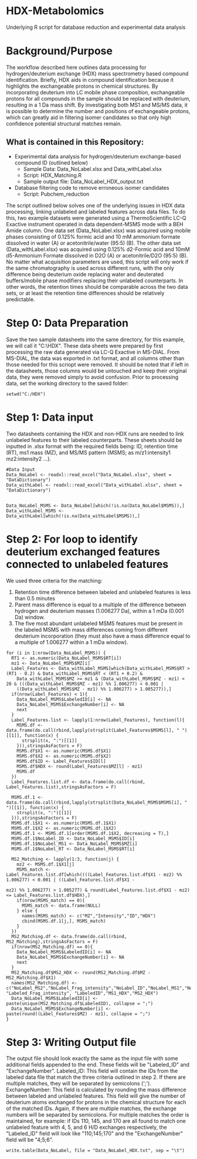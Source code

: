 # HDX-Metabolomics
Underlying R script for database reduction and experimental data analysis

# Background/Purpose
The workflow described here outlines data processing for hydrogen/deuterium exchange (HDX) mass spectrometry based compound identification. Briefly, HDX aids in compound identification because it highlights the exchangeable protons in chemical structures. By incorporating deuterium into LC mobile phase composition, exchangeable protons for all compounds in the sample should be replaced with deuterium, resulting in a 1 Da mass shift. By investigating both MS1 and MS/MS data, it is possible to determine the number and positions of exchangeable protons, which can greatly aid in filtering isomer candidates so that only high confidence potential structural matches remain. 

## What is contained in this Repository:
- Experimental data analysis for hydrogen/deuterium exchange-based compound ID (outlined below)
  - Sample Data: Data_NoLabel.xlsx and Data_withLabel.xlsx
  - Script: HDX_Matching.R
  - Sample output file: Data_NoLabel_HDX_output.txt
- Database filtering code to remove erroneous isomer candidates
  - Script: Pubchem_reduction

The script outlined below solves one of the underlying issues in HDX data processing, linking unlabeled and labeled features across data files. To do this, two example datasets were generated using a ThermoScientific LC-Q Exactive instrument operated in data dependent-MSMS mode with a BEH Amide column. One data set (Data_NoLabel.xlsx) was acquired using mobile phases consisting of 0.125% formic acid and 10 mM ammonium formate dissolved in water (A) or acetonitrile/water (95:5) (B). The other data set (Data_withLabel.xlsx) was acquired using 0.125% d2-Formic acid and 10mM d5-Ammonium Formate dissolved in D2O (A) or acetonitrile/D2O (95:5) (B). No matter what acquisition parameters are used, this script will only work if the same chromatography is used across different runs, with the only difference being deuterium oxide replacing water and deuterated buffers/mobile phase modifiers replacing their unlabeled counterparts. In other words, the retention times should be comparable across the two data sets, or at least the retention time differences should be relatively predictable.

# Step 0: Data Preparation
Save the two sample datasheets into the same directory, for this example, we will call it "C:\HDX". These data sheets were prepared by first processing the raw data generated via LC-Q Exactive in MS-DIAL. From MS-DIAL, the data was exported in .txt format, and all columns other than those needed for this scriopt were removed. It should be noted that if left in the datasheets, those columns would be untouched and keep their original data, they were removed simply to avoid confusion. Prior to processing data, set the working directory to the saved folder:
```
setwd("C:/HDX")
```

# Step 1: Data input
Two datasheets containing the HDX and non-HDX runs are needed to link unlabeled features to their labeled counterparts.
These sheets should be inputted in .xlsx format with the required fields being: ID, retention time (RT), ms1 mass (MZ), and MS/MS pattern (MSMS; as m/z1:intensity1 mz2:intensity2 ...).
```
#Data Input
Data_NoLabel <- readxl::read_excel("Data_NoLabel.xlsx", sheet = "DataDictionary")
Data_withLabel <- readxl::read_excel("Data_withLabel.xlsx", sheet = "DataDictionary")


Data_NoLabel_MSMS <- Data_NoLabel[which(!is.na(Data_NoLabel$MSMS)),]
Data_withLabel_MSMS <- Data_withLabel[which(!is.na(Data_withLabel$MSMS)),]
```

# Step 2: For loop to identify deuterium exchanged features connected to unlabeled features
We used three criteria for the matching:
1. Retention time difference between labeled and unlabeled features is less than 0.5 minutes
2. Parent mass difference is equal to a multiple of the difference between hydrogen and deuterium masses (1.006277 Da), within a 1 mDa (0.001 Da) window.
3. The five most abundant unlabeled MSMS features must be present in the labeled MSMS with mass differences coming from different deuterium incorporation (they must also have a mass difference equal to a multiple of 1.006277 within a 1 mDa window).
```
for (i in 1:nrow(Data_NoLabel_MSMS)) {
  RT1 <- as.numeric(Data_NoLabel_MSMS$RT[i])
  mz1 <- Data_NoLabel_MSMS$MZ[i]
  Label_Features <- Data_withLabel_MSMS[which(Data_withLabel_MSMS$RT > (RT1 - 0.2) & Data_withLabel_MSMS$RT < (RT1 + 0.2) & 
    Data_withLabel_MSMS$MZ >= mz1 & (Data_withLabel_MSMS$MZ - mz1) < 20 & (((Data_withLabel_MSMS$MZ - mz1) %% 1.006277) < 0.001 |
    ((Data_withLabel_MSMS$MZ - mz1) %% 1.006277) > 1.005277)),]
  if(nrow(Label_Features) < 1){
    Data_NoLabel_MSMS$LabeledID[i] <- NA
    Data_NoLabel_MSMS$ExchangeNumber[i] <- NA
    next
  }
  Label_Features.list <- lapply(1:nrow(Label_Features), function(l){
    MSMS.df <- data.frame(do.call(rbind,lapply(strsplit(Label_Features$MSMS[l], " ")[[1]], function(x) {
      strsplit(x, ":")[[1]]
    })),stringsAsFactors = F)
    MSMS.df$X1 <- as.numeric(MSMS.df$X1)
    MSMS.df$X2 <- as.numeric(MSMS.df$X2)
    MSMS.df$ID <- Label_Features$ID[l]
    MSMS.df$HDX <- round(Label_Features$MZ[l] - mz1)
    MSMS.df
  })
  Label_Features.list.df <- data.frame(do.call(rbind, Label_Features.list),stringsAsFactors = F)
  
  MSMS.df.1 <- data.frame(do.call(rbind,lapply(strsplit(Data_NoLabel_MSMS$MSMS[i], " ")[[1]], function(x) {
    strsplit(x, ":")[[1]]
  })),stringsAsFactors = F)
  MSMS.df.1$X1 <- as.numeric(MSMS.df.1$X1)
  MSMS.df.1$X2 <- as.numeric(MSMS.df.1$X2)
  MSMS.df.1 <- MSMS.df.1[order(MSMS.df.1$X2, decreasing = T),]
  MSMS.df.1$NoLabel_ID <- Data_NoLabel_MSMS$ID[i]
  MSMS.df.1$NoLabel_MS1 <- Data_NoLabel_MSMS$MZ[i]
  MSMS.df.1$NoLabel_RT <- Data_NoLabel_MSMS$RT[i]
  
  MS2_Matching <- lapply(1:3, function(j) {
    mz2 <- MSMS.df.1$X1[j]
    MSMS_match <- Label_Features.list.df[which((((Label_Features.list.df$X1 - mz2) %% 1.006277) < 0.001 | ((Label_Features.list.df$X1 - 
                                                                                                              mz2) %% 1.006277) > 1.005277) & round(Label_Features.list.df$X1 - mz2) <= Label_Features.list.df$HDX),]
    if(nrow(MSMS_match) == 0){
      MSMS_match <- data.frame(NULL)
    } else {
      names(MSMS_match) <- c("MZ","Intensity","ID","HDX")
      cbind(MSMS.df.1[j,], MSMS_match)
    }
  })
  MS2_Matching.df <- data.frame(do.call(rbind, MS2_Matching),stringsAsFactors = F)
  if(nrow(MS2_Matching.df) == 0){
    Data_NoLabel_MSMS$LabeledID[i] <- NA
    Data_NoLabel_MSMS$ExchangeNumber[i] <- NA
    next
  }
  MS2_Matching.df$MS2_HDX <- round(MS2_Matching.df$MZ - MS2_Matching.df$X1)
  names(MS2_Matching.df) <- c("NoLabel_MS2","NoLabel_Frag_intensity","NoLabel_ID","NoLabel_MS1","NoLabel_RT","Labeled_MS2", "Labeled_Frag_intensity", "LabeledID","MS1_HDX","MS2_HDX")
  Data_NoLabel_MSMS$LabeledID[i] <- paste(unique(MS2_Matching.df$LabeledID), collapse = ";")
  Data_NoLabel_MSMS$ExchangeNumber[i] <- paste(round((Label_Features$MZ) - mz1), collapse = ";")
}
```
# Step 3: Writing Output file
The output file should look exactly the same as the input file with some additional fields appended to the end. These fields will be "Labeled_ID" and "ExchangeNumber".
Labeled_ID: This field will contain the IDs from the labeled data file that match the three criteria outlined in step 2. If there are multiple matches, they will be separated by semicolons (';').
ExchangeNumber: This field is calculated by rounding the mass difference between labeled and unlabeled features. This field will give the number of deuterium atoms exchanged for protons in the chemical structure for each of the matched IDs. Again, if there are multiple matches, the exchange numbers will be separated by semicolons.
For multiple matches the order is maintained, for example: if IDs 110, 145, and 170 are all found to match one unlabeled feature with 4, 5, and 6 H/D exchanges respectively, the "Labeled_ID" field will look like "110;145;170" and the "ExchangeNumber" field will be "4;5;6".
```
write.table(Data_NoLabel, file = "Data_NoLabel_HDX.txt", sep = "\t")
```
